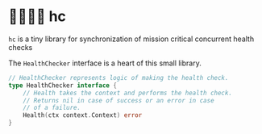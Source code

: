 # 👩‍⚕️👨‍⚕️ hc
`hc` is a tiny library for synchronization of mission critical concurrent health checks

The `HealthChecker` interface is a heart of this small library.
```go
// HealthChecker represents logic of making the health check.
type HealthChecker interface {
	// Health takes the context and performs the health check.
	// Returns nil in case of success or an error in case
	// of a failure.
	Health(ctx context.Context) error
}
``` 